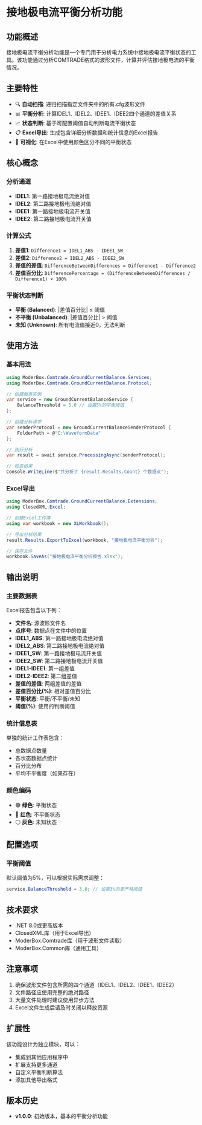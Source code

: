 # 接地极电流平衡分析功能

## 功能概述

接地极电流平衡分析功能是一个专门用于分析电力系统中接地极电流平衡状态的工具。该功能通过分析COMTRADE格式的波形文件，计算并评估接地极电流的平衡情况。

## 主要特性

- 🔍 **自动扫描**: 递归扫描指定文件夹中的所有.cfg波形文件
- 📊 **平衡分析**: 计算IDEL1、IDEL2、IDEE1、IDEE2四个通道的差值关系
- 📈 **状态判断**: 基于可配置阈值自动判断电流平衡状态
- 📋 **Excel导出**: 生成包含详细分析数据和统计信息的Excel报告
- 🎨 **可视化**: 在Excel中使用颜色区分不同的平衡状态

## 核心概念

### 分析通道
- **IDEL1**: 第一路接地极电流绝对值
- **IDEL2**: 第二路接地极电流绝对值  
- **IDEE1**: 第一路接地极电流开关值
- **IDEE2**: 第二路接地极电流开关值

### 计算公式
1. **差值1**: `Difference1 = IDEL1_ABS - IDEE1_SW`
2. **差值2**: `Difference2 = IDEL2_ABS - IDEE2_SW`
3. **差值的差值**: `DifferenceBetweenDifferences = Difference1 - Difference2`
4. **差值百分比**: `DifferencePercentage = (DifferenceBetweenDifferences / Difference1) × 100%`

### 平衡状态判断
- **平衡 (Balanced)**: |差值百分比| ≤ 阈值
- **不平衡 (Unbalanced)**: |差值百分比| > 阈值
- **未知 (Unknown)**: 所有电流值接近0，无法判断

## 使用方法

### 基本用法

```csharp
using ModerBox.Comtrade.GroundCurrentBalance.Services;
using ModerBox.Comtrade.GroundCurrentBalance.Protocol;

// 创建服务实例
var service = new GroundCurrentBalanceService {
    BalanceThreshold = 5.0 // 设置5%的平衡阈值
};

// 创建分析请求
var senderProtocol = new GroundCurrentBalanceSenderProtocol {
    FolderPath = @"C:\WaveformData"
};

// 执行分析
var result = await service.ProcessingAsync(senderProtocol);

// 检查结果
Console.WriteLine($"共分析了 {result.Results.Count} 个数据点");
```

### Excel导出

```csharp
using ModerBox.Comtrade.GroundCurrentBalance.Extensions;
using ClosedXML.Excel;

// 创建Excel工作簿
using var workbook = new XLWorkbook();

// 导出分析结果
result.Results.ExportToExcel(workbook, "接地极电流平衡分析");

// 保存文件
workbook.SaveAs("接地极电流平衡分析报告.xlsx");
```

## 输出说明

### 主要数据表
Excel报告包含以下列：
- **文件名**: 源波形文件名
- **点序号**: 数据点在文件中的位置
- **IDEL1_ABS**: 第一路接地极电流绝对值
- **IDEL2_ABS**: 第二路接地极电流绝对值
- **IDEE1_SW**: 第一路接地极电流开关值
- **IDEE2_SW**: 第二路接地极电流开关值
- **IDEL1-IDEE1**: 第一组差值
- **IDEL2-IDEE2**: 第二组差值
- **差值的差值**: 两组差值的差值
- **差值百分比(%)**: 相对差值百分比
- **平衡状态**: 平衡/不平衡/未知
- **阈值(%)**: 使用的判断阈值

### 统计信息表
单独的统计工作表包含：
- 总数据点数量
- 各状态数据点统计
- 百分比分布
- 平均不平衡度（如果存在）

### 颜色编码
- 🟢 **绿色**: 平衡状态
- 🔴 **红色**: 不平衡状态  
- ⚪ **灰色**: 未知状态

## 配置选项

### 平衡阈值
默认阈值为5%，可以根据实际需求调整：

```csharp
service.BalanceThreshold = 3.0; // 设置3%的更严格阈值
```

## 技术要求

- .NET 8.0或更高版本
- ClosedXML库（用于Excel导出）
- ModerBox.Comtrade库（用于波形文件读取）
- ModerBox.Common库（通用工具）

## 注意事项

1. 确保波形文件包含所需的四个通道（IDEL1、IDEL2、IDEE1、IDEE2）
2. 文件路径应使用完整的绝对路径
3. 大量文件处理时建议使用异步方法
4. Excel文件生成后请及时关闭以释放资源

## 扩展性

该功能设计为独立模块，可以：
- 集成到其他应用程序中
- 扩展支持更多通道
- 自定义平衡判断算法
- 添加其他导出格式

## 版本历史

- **v1.0.0**: 初始版本，基本的平衡分析功能 